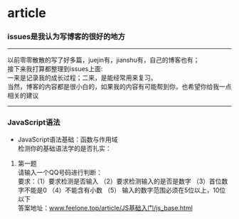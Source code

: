 # article
### issues是我认为写博客的很好的地方
---
以前零零散散的写了好多篇，juejin有，jianshu有，自己的博客也有；<br>
接下来我打算都整理到issues上面:<br>
一来是记录我的成长过程；二来，是能经常用来复习。<br>
当然，博客的内容都是很小白的，如果我的内容有可能帮到你，也希望你给我一点相关的建议

---
### JavaScript语法<br> 
 * JavaScript语法基础：函数与作用域<br>
检测你的基础语法学的是否扎实：<br>
1. 第一题 <br>
请输入一个QQ号码进行判断：<br>
要求：（1）要求检测是否输入 （2）要求检测输入的是否是数字 （3）首位数字不能是0 （4）不能含有小数 （5） 输入的数字范围必须在5位以上，10位以下<br>
答案地址：www.feelone.top/article/JS基础入门/js_base.html<br>
